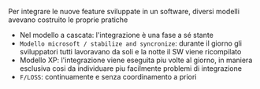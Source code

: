 Per integrare le nuove feature sviluppate in un software, diversi modelli avevano costruito le proprie pratiche
- Nel modello a cascata: l'integrazione è una fase a sé stante
- `Modello microsoft / stabilize and syncronize`: durante il giorno gli sviluppatori tutti lavoravano da soli e la notte il SW viene ricompilato
- Modello XP: l'integrazione viene eseguita piu volte al giorno, in maniera esclusiva cosi da individuare piu facilmente problemi di integrazione 
- `F/LOSS`: continuamente e senza coordinamento a priori